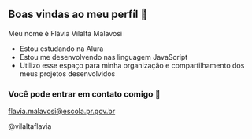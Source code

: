 ## Boas vindas ao meu perfíl 💙

Meu nome é Flávia Vilalta Malavosi

- Estou estudando na Alura
- Estou me desenvolvendo nas linguagem JavaScript
- Utilizo esse espaço para minha organização e compartilhamento dos meus projetos desenvolvidos

###  Você pode entrar em contato comigo 📧

flavia.malavosi@escola.pr.gov.br

@vilaltaflavia



